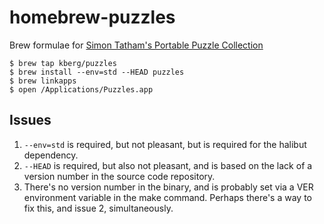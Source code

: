 homebrew-puzzles
================

Brew formulae for [Simon Tatham's Portable Puzzle Collection](http://www.chiark.greenend.org.uk/~sgtatham/puzzles/)

    $ brew tap kberg/puzzles
    $ brew install --env=std --HEAD puzzles
    $ brew linkapps
    $ open /Applications/Puzzles.app

Issues
------
  1. `--env=std` is required, but not pleasant, but is required for the halibut dependency.
  2. `--HEAD` is required, but also not pleasant, and is based on the lack of a version number in the source code repository.
  3. There's no version number in the binary, and is probably set via a VER environment variable in the make command. Perhaps there's a way to fix this, and issue 2, simultaneously.

